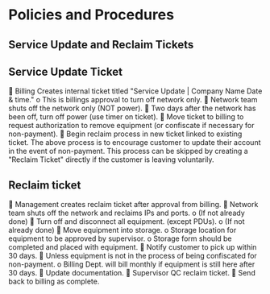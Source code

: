# Policies and Procedures 

## Service Update and Reclaim Tickets 

## Service Update Ticket 

 Billing Creates internal ticket titled "Service Update | Company Name Date & time." o This is billings approval to turn off network only.  Network team shuts off the network only (NOT power).  Two days after the network has been off, turn off power (use timer on ticket).  Move ticket to billing to request authorization to remove equipment (or confiscate if necessary for non-payment).  Begin reclaim process in new ticket linked to existing ticket. The above process is to encourage customer to update their account in the event of non-payment. This process can be skipped by creating a "Reclaim Ticket" directly if the customer is leaving voluntarily. 

## Reclaim ticket 

  Management creates reclaim ticket after approval from billing.  Network team shuts off the network and reclaims IPs and ports. o (If not already done)  Turn off and disconnect all equipment. (except PDUs). o (If not already done)  Move equipment into storage. o Storage location for equipment to be approved by supervisor. o Storage form should be completed and placed with equipment.  Notify customer to pick up within 30 days.  Unless equipment is not in the process of being confiscated for non-payment. o Billing Dept. will bill monthly if equipment is still here after 30 days.  Update documentation.  Supervisor QC reclaim ticket.  Send back to billing as complete. 



